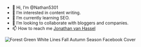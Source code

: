 - 👋 Hi, I’m @Nathan5301
- 👀 I’m interested in content writing.
- 🌱 I’m currently learning SEO.
- 💞️ I’m looking to collaborate with bloggers and companies.
- 📫 How to reach me [Jonathan van Hassel](https://www.linkedin.com/in/jonathan-van-hassel-19645b1a9/)
<!---
Nathan5301/Nathan5301 is a ✨ special ✨ repository because its `README.md` (this file) appears on your GitHub profile.
You can click the Preview link to take a look at your changes.
--->
![Forest Green White Lines Fall Autumn Season Facebook Cover](https://user-images.githubusercontent.com/109334550/179362118-4aaebe42-eae5-4f2c-99a2-d8f78e065128.jpg)
